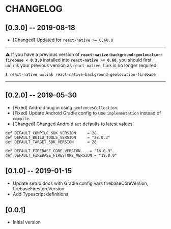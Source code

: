 # CHANGELOG

## [0.3.0] -- 2019-08-18
- [Changed] Updated for `react-native >= 0.60.0`

-------------------------------------------------------------

:warning: If you have a previous version of **`react-native-background-geolocation-firebase < 0.3.0`** installed into **`react-native >= 0.60`**, you should first `unlink` your previous version as `react-native link` is no longer required.

```bash
$ react-native unlink react-native-background-geolocation-firebase
```

-------------------------------------------------------------

## [0.2.0] -- 2019-05-30
- [Fixed] Android bug in using `geofencesCollection`.
- [Fixed] Update Android Gradle config to use `implementation` instead of `compile`.
- [Changed] Changed Android `ext` defaults to latest values.
```
def DEFAULT_COMPILE_SDK_VERSION     = 28
def DEFAULT_BUILD_TOOLS_VERSION     = "28.0.3"
def DEFAULT_TARGET_SDK_VERSION      = 28

def DEFAULT_FIREBASE_CORE_VERSION    = "16.0.9"
def DEFAULT_FIREBASE_FIRESTORE_VERSION = "19.0.0"
```

## [0.1.0] -- 2019-01-15
- Update setup docs with Gradle config vars firebaseCoreVersion, firebaseFirestoreVersion
- Add Typescript definitions

## [0.0.1]
- Initial version

